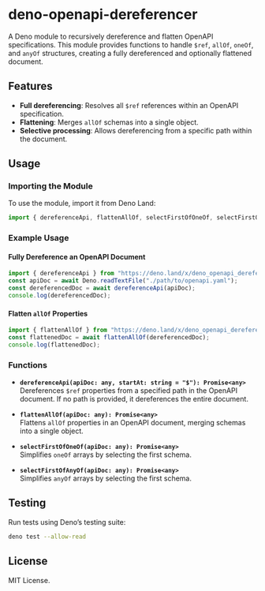 # deno-openapi-dereferencer

A Deno module to recursively dereference and flatten OpenAPI specifications. This module provides functions to handle `$ref`, `allOf`, `oneOf`, and `anyOf` structures, creating a fully dereferenced and optionally flattened document.

## Features

- **Full dereferencing**: Resolves all `$ref` references within an OpenAPI specification.
- **Flattening**: Merges `allOf` schemas into a single object.
- **Selective processing**: Allows dereferencing from a specific path within the document.

## Usage

### Importing the Module

To use the module, import it from Deno Land:

```typescript
import { dereferenceApi, flattenAllOf, selectFirstOfOneOf, selectFirstOfAnyOf } from "https://deno.land/x/deno_openapi_dereferencer/mod.ts";
```

### Example Usage

#### Fully Dereference an OpenAPI Document

```typescript
import { dereferenceApi } from "https://deno.land/x/deno_openapi_dereferencer/mod.ts";
const apiDoc = await Deno.readTextFile("./path/to/openapi.yaml");
const dereferencedDoc = await dereferenceApi(apiDoc);
console.log(dereferencedDoc);
```

#### Flatten `allOf` Properties

```typescript
import { flattenAllOf } from "https://deno.land/x/deno_openapi_dereferencer/mod.ts";
const flattenedDoc = await flattenAllOf(dereferencedDoc);
console.log(flattenedDoc);
```

### Functions

- **`dereferenceApi(apiDoc: any, startAt: string = "$"): Promise<any>`**  
  Dereferences `$ref` properties from a specified path in the OpenAPI document. If no path is provided, it dereferences the entire document.

- **`flattenAllOf(apiDoc: any): Promise<any>`**  
  Flattens `allOf` properties in an OpenAPI document, merging schemas into a single object.

- **`selectFirstOfOneOf(apiDoc: any): Promise<any>`**  
  Simplifies `oneOf` arrays by selecting the first schema.

- **`selectFirstOfAnyOf(apiDoc: any): Promise<any>`**  
  Simplifies `anyOf` arrays by selecting the first schema.

## Testing

Run tests using Deno’s testing suite:

```bash
deno test --allow-read
```

## License

MIT License.
